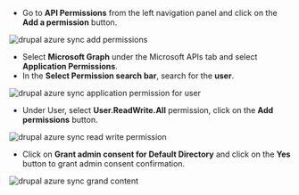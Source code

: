 * Go to **API Permissions** from the left navigation panel and click on the **Add a permission** button.

![drupal azure sync add permissions](https://www.drupal.org/files/drupal-azure-sync-add-permission.png)

* Select **Microsoft Graph** under the Microsoft APIs tab and select **Application Permissions**.
* In the **Select Permission search bar**, search for the **user**.

![drupal azure sync application permission for user](https://www.drupal.org/files/drupal-azure-sync-application-permission-for-user.png)

* Under User, select **User.ReadWrite.All** permission, click on the **Add permissions** button.

![drupal azure sync read write permission](https://www.drupal.org/files/drupal-azure-sync-read-write-permission.png)

* Click on **Grant admin consent for Default Directory** and click on the **Yes** button to grant admin consent confirmation.

![drupal azure sync grand content](https://www.drupal.org/files/drupal-azure-sync-grand-content.png)